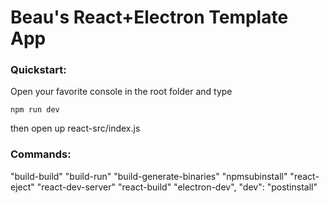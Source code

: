 # Beau's React+Electron Template App
### Quickstart:
Open your favorite console in the root folder and type
```
npm run dev
```
then open up react-src/index.js

### Commands:
"build-build"
"build-run"
"build-generate-binaries"
"npmsubinstall"
"react-eject"
"react-dev-server"
"react-build"
"electron-dev",
"dev":
"postinstall"